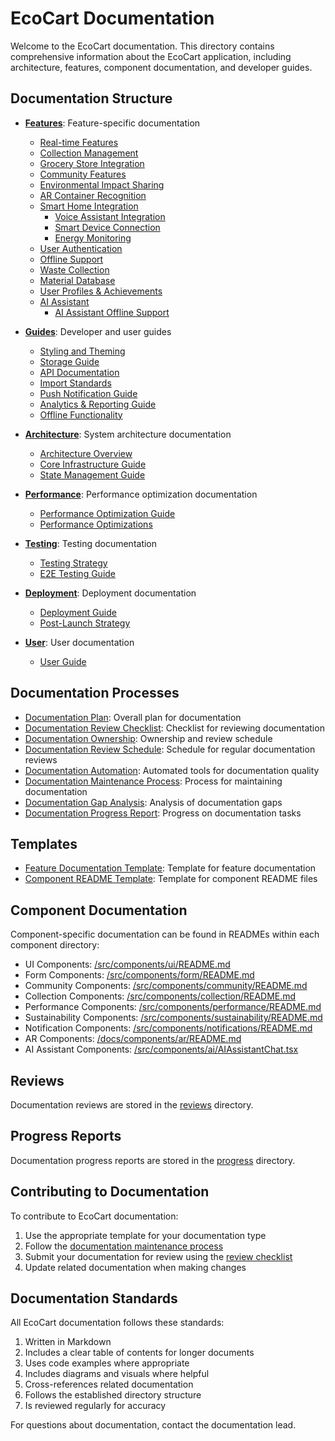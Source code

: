 # EcoCart Documentation

Welcome to the EcoCart documentation. This directory contains comprehensive information about the EcoCart application, including architecture, features, component documentation, and developer guides.

## Documentation Structure

- [**Features**](./features/): Feature-specific documentation
  - [Real-time Features](./features/real-time-features.md)
  - [Collection Management](./features/collection-management.md)
  - [Grocery Store Integration](./grocery-store-integration.md)
  - [Community Features](./features/community-features.md)
  - [Environmental Impact Sharing](./features/community/environmental-impact-sharing.md)
  - [AR Container Recognition](./features/ar/container-recognition.md)
  - [Smart Home Integration](./features/smart-home/integration-plan.md)
    - [Voice Assistant Integration](./features/smart-home/voice-integration.md)
    - [Smart Device Connection](./features/smart-home/device-connection.md)
    - [Energy Monitoring](./features/smart-home/energy-monitoring.md)
  - [User Authentication](./features/auth/authentication.md)
  - [Offline Support](./features/offline/offline-support.md)
  - [Waste Collection](./features/waste-collection/waste-collection.md)
  - [Material Database](./features/materials/material-database.md)
  - [User Profiles & Achievements](./features/community/user-profiles-achievements.md)
  - [AI Assistant](./features/ai-assistant/README.md)
    - [AI Assistant Offline Support](./features/ai-assistant/offline-support.md)

- [**Guides**](./guides/): Developer and user guides
  - [Styling and Theming](./guides/styling-and-theming.md)
  - [Storage Guide](./storage-guide.md)
  - [API Documentation](./guides/api-documentation.md)
  - [Import Standards](./import-standards.md)
  - [Push Notification Guide](./push-notification-guide.md)
  - [Analytics & Reporting Guide](./analytics-reporting-guide.md)
  - [Offline Functionality](./OFFLINE_FUNCTIONALITY.md)

- [**Architecture**](./architecture/): System architecture documentation
  - [Architecture Overview](./architecture/overview.md)
  - [Core Infrastructure Guide](./core-infrastructure-guide.md)
  - [State Management Guide](./guides/state-management.md)

- [**Performance**](./performance/): Performance optimization documentation
  - [Performance Optimization Guide](./performance-optimization-guide.md)
  - [Performance Optimizations](./performance-optimizations.md)

- [**Testing**](./testing/): Testing documentation
  - [Testing Strategy](./testing-strategy.md)
  - [E2E Testing Guide](./testing/e2e-testing.md)

- [**Deployment**](./deployment/): Deployment documentation
  - [Deployment Guide](./deployment-guide.md)
  - [Post-Launch Strategy](./post-launch-strategy.md)

- [**User**](./user/): User documentation
  - [User Guide](./USER_GUIDE.md)

## Documentation Processes

- [Documentation Plan](./documentation-plan.md): Overall plan for documentation
- [Documentation Review Checklist](./documentation-review-checklist.md): Checklist for reviewing documentation
- [Documentation Ownership](./documentation-ownership.md): Ownership and review schedule
- [Documentation Review Schedule](./documentation-review-schedule.md): Schedule for regular documentation reviews
- [Documentation Automation](./documentation-automation.md): Automated tools for documentation quality
- [Documentation Maintenance Process](./documentation-maintenance-process.md): Process for maintaining documentation
- [Documentation Gap Analysis](./documentation-gap-analysis.md): Analysis of documentation gaps
- [Documentation Progress Report](./documentation-progress-report.md): Progress on documentation tasks

## Templates

- [Feature Documentation Template](./templates/feature-documentation-template.md): Template for feature documentation
- [Component README Template](./templates/component-readme-template.md): Template for component README files

## Component Documentation

Component-specific documentation can be found in READMEs within each component directory:

- UI Components: [/src/components/ui/README.md](../src/components/ui/README.md)
- Form Components: [/src/components/form/README.md](../src/components/form/README.md)
- Community Components: [/src/components/community/README.md](../src/components/community/README.md)
- Collection Components: [/src/components/collection/README.md](../src/components/collection/README.md)
- Performance Components: [/src/components/performance/README.md](../src/components/performance/README.md)
- Sustainability Components: [/src/components/sustainability/README.md](../src/components/sustainability/README.md)
- Notification Components: [/src/components/notifications/README.md](../src/components/notifications/README.md)
- AR Components: [/docs/components/ar/README.md](./components/ar/README.md)
- AI Assistant Components: [/src/components/ai/AIAssistantChat.tsx](../src/components/ai/AIAssistantChat.tsx)

## Reviews

Documentation reviews are stored in the [reviews](./reviews/) directory.

## Progress Reports

Documentation progress reports are stored in the [progress](./progress/) directory.

## Contributing to Documentation

To contribute to EcoCart documentation:

1. Use the appropriate template for your documentation type
2. Follow the [documentation maintenance process](./documentation-maintenance-process.md)
3. Submit your documentation for review using the [review checklist](./documentation-review-checklist.md)
4. Update related documentation when making changes

## Documentation Standards

All EcoCart documentation follows these standards:

1. Written in Markdown
2. Includes a clear table of contents for longer documents
3. Uses code examples where appropriate
4. Includes diagrams and visuals where helpful
5. Cross-references related documentation
6. Follows the established directory structure
7. Is reviewed regularly for accuracy

For questions about documentation, contact the documentation lead. 